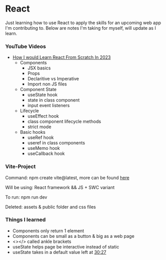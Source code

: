 # React

Just learning how to use React to apply the skills for an upcoming web app I'm contributing to. Below are notes I'm taking for myself, will update as I learn.

### YouTube Videos

- [How I would Learn React From Scratch In 2023](https://www.youtube.com/watch?v=a7YYJVGBy6A&t=1s)
  - Components
    - JSX basics
    - Props
    - Declaritive vs Imperative
    - Import non JS files
  - Component State
    - useState hook
    - state in class component
    - input event listeners
  - Lifecycle
    - useEffect hook
    - class component lifecycle methods
    - strict mode
  - Basic hooks
    - useRef hook
    - useref in class components
    - useMemo hook
    - useCallback hook

### Vite-Project

Command: npm create vite@latest, more can be found [here](https://react.dev/learn/start-a-new-react-project)

Will be using: React framework && JS + SWC variant

To run: npm run dev

Deleted: assets & public folder and css files

### Things I learned

- Components only return 1 element
- Components can be small as a button & big as a web page
- <></> called ankle brackets
- useState helps page be interactive instead of static
- useState takes in a default value
left at [30:27](https://youtu.be/Rh3tobg7hEo?si=uY5HGwJUfTbYbz0i&t=1828)